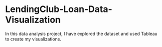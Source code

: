 # LendingClub-Loan-Data-Visualization
In this data analysis project, I have explored the dataset and used Tableau to create my visualizations.
